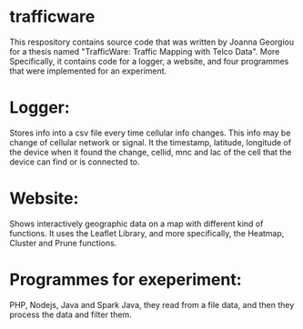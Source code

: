 # trafficware

This respository contains source code that was written by Joanna Georgiou for a thesis named "TrafficWare: Traffic Mapping 
with Telco Data". More Specifically, it contains code for a logger, a website, and four programmes that were implemented for
an experiment.


# Logger: 
Stores info into a csv file every time cellular info changes. This info may be change of cellular network or signal. 
It the timestamp, latitude, longitude of the device when it found the change, cellid, mnc and lac of the cell that the device 
can find or is connected to.

# Website:
Shows interactively geographic data on a map with different kind of functions. It uses the Leaflet Library, and more
specifically, the Heatmap, Cluster and Prune functions.

# Programmes for exeperiment: 
PHP, Nodejs, Java and Spark Java, they read from a file data, and then they process the data and
filter them. 
